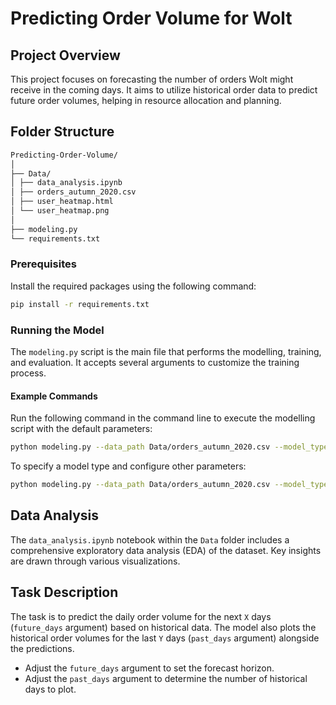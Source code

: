 # Predicting Order Volume for Wolt

## Project Overview
This project focuses on forecasting the number of orders Wolt might receive in the coming days. It aims to utilize historical order data to predict future order volumes, helping in resource allocation and planning.

## Folder Structure
```bash
Predicting-Order-Volume/
│
├── Data/
│ ├── data_analysis.ipynb
│ ├── orders_autumn_2020.csv
│ ├── user_heatmap.html
│ └── user_heatmap.png
│
├── modeling.py
└── requirements.txt
```
### Prerequisites
Install the required packages using the following command:
```bash
pip install -r requirements.txt
```
### Running the Model
The `modeling.py` script is the main file that performs the modelling, training, and evaluation. It accepts several arguments to customize the training process.

#### Example Commands
Run the following command in the command line to execute the modelling script with the default parameters:
```bash
python modeling.py --data_path Data/orders_autumn_2020.csv --model_type forest
```
To specify a model type and configure other parameters:
```bash
python modeling.py --data_path Data/orders_autumn_2020.csv --model_type all --n_estimators 150 --epochs 30 --units_layers 500,250,500 --solver adam --future_days 7 --past_days 14
```

## Data Analysis
The `data_analysis.ipynb` notebook within the `Data` folder includes a comprehensive exploratory data analysis (EDA) of the dataset. Key insights are drawn through various visualizations.

## Task Description
The task is to predict the daily order volume for the next `X` days (`future_days` argument) based on historical data. The model also plots the historical order volumes for the last `Y` days (`past_days` argument) alongside the predictions.
- Adjust the `future_days` argument to set the forecast horizon.
- Adjust the `past_days` argument to determine the number of historical days to plot.
